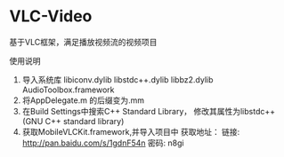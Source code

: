 VLC-Video
=========

基于VLC框架，满足播放视频流的视频项目

使用说明
1. 导入系统库 libiconv.dylib
              libstdc++.dylib
              libbz2.dylib
              AudioToolbox.framework
2. 将AppDelegate.m 的后缀变为.mm
3. 在Build Settings中搜索C++ Standard Library， 修改其属性为libstdc++(GNU C++ standard library)
4. 获取MobileVLCKit.framework,并导入项目中
获取地址： 链接: http://pan.baidu.com/s/1gdnF54n 密码: n8gi
